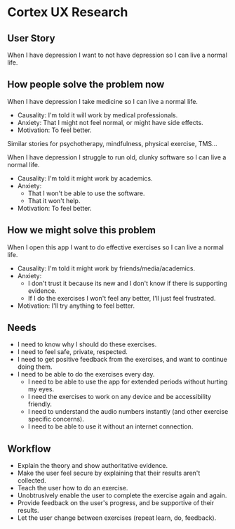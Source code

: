 # Cortex UX Research
## User Story
When I have depression I want to not have depression so I can live a normal life.

## How people solve the problem now
When I have depression I take medicine so I can live a normal life.
- Causality: I'm told it will work by medical professionals.
- Anxiety: That I might not feel normal, or might have side effects.
- Motivation: To feel better.

Similar stories for psychotherapy, mindfulness, physical exercise, TMS...

When I have depression I struggle to run old, clunky software so I can live a normal life.
- Causality: I'm told it might work by academics.
- Anxiety:
  - That I won't be able to use the software.
  - That it won't help.
- Motivation: To feel better.

## How we might solve this problem
When I open this app I want to do effective exercises so I can live a normal life.
- Causality: I'm told it might work by friends/media/academics.
- Anxiety:
  - I don't trust it because its new and I don't know if there is supporting evidence.
  - If I do the exercises I won't feel any better, I'll just feel frustrated.
- Motivation: I'll try anything to feel better.

## Needs
- I need to know why I should do these exercises.
- I need to feel safe, private, respected.
- I need to get positive feedback from the exercises, and want to continue doing them.
- I need to be able to do the exercises every day.
  - I need to be able to use the app for extended periods without hurting my eyes.
  - I need the exercises to work on any device and be accessibility friendly.
  - I need to understand the audio numbers instantly (and other exercise specific concerns).
  - I need to be able to use it without an internet connection.

## Workflow
- Explain the theory and show authoritative evidence.
- Make the user feel secure by explaining that their results aren't collected.
- Teach the user how to do an exercise.
- Unobtrusively enable the user to complete the exercise again and again.
- Provide feedback on the user's progress, and be supportive of their results.
- Let the user change between exercises (repeat learn, do, feedback).
